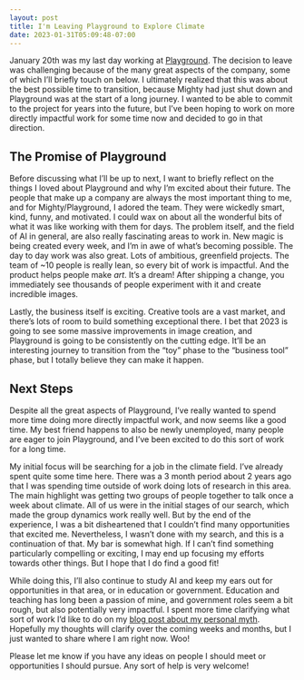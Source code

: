 ```yaml
---
layout: post
title: I'm Leaving Playground to Explore Climate
date: 2023-01-31T05:09:48-07:00
---
```


January 20th was my last day working at [Playground](https://playgroundai.com/). The decision to leave was challenging because of the many great aspects of the company, some of which I’ll briefly touch on below. I ultimately realized that this was about the best possible time to transition, because Mighty had just shut down and Playground was at the start of a long journey. I wanted to be able to commit to the project for years into the future, but I’ve been hoping to work on more directly impactful work for some time now and decided to go in that direction.

## The Promise of Playground

Before discussing what I’ll be up to next, I want to briefly reflect on the things I loved about Playground and why I’m excited about their future. The people that make up a company are always the most important thing to me, and for Mighty/Playground, I adored the team. They were wickedly smart, kind, funny, and motivated. I could wax on about all the wonderful bits of what it was like working with them for days. The problem itself, and the field of AI in general, are also really fascinating areas to work in. New magic is being created every week, and I’m in awe of what’s becoming possible. The day to day work was also great. Lots of ambitious, greenfield projects. The team of ~10 people is really lean, so every bit of work is impactful. And the product helps people make *art*. It’s a dream! After shipping a change, you immediately see thousands of people experiment with it and create incredible images.

Lastly, the business itself is exciting. Creative tools are a vast market, and there’s lots of room to build something exceptional there. I bet that 2023 is going to see some massive improvements in image creation, and Playground is going to be consistently on the cutting edge. It’ll be an interesting journey to transition from the “toy” phase to the “business tool” phase, but I totally believe they can make it happen.

## Next Steps

Despite all the great aspects of Playground, I’ve really wanted to spend more time doing more directly impactful work, and now seems like a good time. My best friend happens to also be newly unemployed, many people are eager to join Playground, and I’ve been excited to do this sort of work for a long time.

My initial focus will be searching for a job in the climate field. I’ve already spent quite some time here. There was a 3 month period about 2 years ago that I was spending time outside of work doing lots of research in this area. The main highlight was getting two groups of people together to talk once a week about climate. All of us were in the initial stages of our search, which made the group dynamics work really well. But by the end of the experience, I was a bit disheartened that I couldn’t find many opportunities that excited me. Nevertheless, I wasn’t done with my search, and this is a continuation of that. My bar is somewhat high. If I can’t find something particularly compelling or exciting, I may end up focusing my efforts towards other things. But I hope that I do find a good fit!

While doing this, I’ll also continue to study AI and keep my ears out for opportunities in that area, or in education or government. Education and teaching has long been a passion of mine, and government roles seem a bit rough, but also potentially very impactful. I spent more time clarifying what sort of work I’d like to do on my [blog post about my personal myth](https://blog.chaselambda.com/2023/01/31/myth.html). Hopefully my thoughts will clarify over the coming weeks and months, but I just wanted to share where I am right now. Woo!

Please let me know if you have any ideas on people I should meet or opportunities I should pursue. Any sort of help is very welcome!

